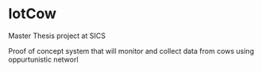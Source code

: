 # IotCow
Master Thesis project at SICS

Proof of concept system that will monitor and collect data from cows using oppurtunistic networl
